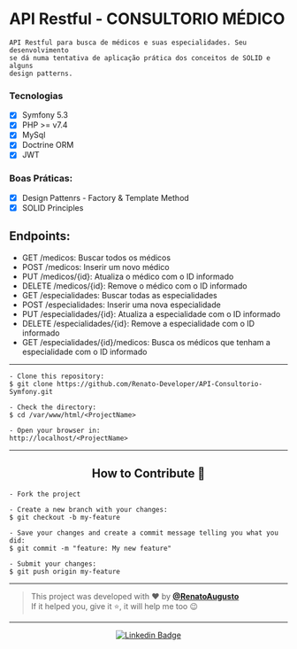 # API Restful - CONSULTORIO MÉDICO

```
API Restful para busca de médicos e suas especialidades. Seu desenvolvimento
se dá numa tentativa de aplicação prática dos conceitos de SOLID e alguns
design patterns.
```

### Tecnologias

- [X] Symfony 5.3
- [X] PHP >= v7.4
- [X] MySql
- [X] Doctrine ORM
- [X] JWT
 
### Boas Práticas:

- [X] Design Pattenrs - Factory & Template Method
- [X] SOLID Principles

## Endpoints:

- GET /medicos: Buscar todos os médicos
- POST /medicos: Inserir um novo médico
- PUT /medicos/{id}: Atualiza o médico com o ID informado
- DELETE /medicos/{id}: Remove o médico com o ID informado
- GET /especialidades: Buscar todas as especialidades
- POST /especialidades: Inserir uma nova especialidade
- PUT /especialidades/{id}: Atualiza a especialidade com o ID informado
- DELETE /especialidades/{id}: Remove a especialidade com o ID informado
- GET /especialidades/{id}/medicos: Busca os médicos que tenham a especialidade com o ID informado

---

   ```
   - Clone this repository:
   $ git clone https://github.com/Renato-Developer/API-Consultorio-Symfony.git

   - Check the directory:
   $ cd /var/www/html/<ProjectName>

   - Open your browser in:
   http://localhost/<ProjectName>
   ```

---

<h2 align="center">How to Contribute 💪</h2>

   ```
   - Fork the project 

   - Create a new branch with your changes:
   $ git checkout -b my-feature

   - Save your changes and create a commit message telling you what you did:
   $ git commit -m "feature: My new feature"

   - Submit your changes:
   $ git push origin my-feature
   ```

---

>This project was developed with ❤️ by **[@RenatoAugusto](https://www.linkedin.com/in/renato-augusto-php/)**<br>
If it helped you, give it ⭐, it will help me too 😉

---

   <div align="center">

[![Linkedin Badge](https://img.shields.io/badge/-Renato%20Augusto-292929?style=flat-square&logo=Linkedin&logoColor=white&link=https://www.linkedin.com/in/renato-augusto-php/)](https://www.linkedin.com/in/renato-augusto-php/)

   </div>
